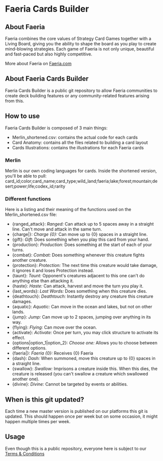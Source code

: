 # Faeria Cards Builder

## About Faeria
Faeria combines the core values of Strategy Card Games together with a Living Board, giving you the ability to shape the board as you play to create mind-blowing strategies. Each game of Faeria is not only unique, beautiful and fast-paced but also highly competitive.

More about Faeria on [Faeria.com](https://www.faeria.com)

## About Faeria Cards Builder
Faeria Cards Builder is a public git repository to allow Faeria communities to create deck building features or any community-related features arising from this.

## How to use
Faeria Cards Builder is composed of 3 main things:
- Merlin_shortened.csv: contains the actual code for each cards
- Card Anatomy: contains all the files related to building a card layout
- Cards Illustrations: contains the illustrations for each Faeria cards

### Merlin
Merlin is our own coding languages for cards. Inside the shortened version, you'll be able to pull: card_id;color;card_name;card_type;wild_land;faeria;lake;forest;mountain;desert;power;life;codex_id;rarity

### Different functions
Here is a listing and their meaning of the functions used on the Merlin_shortened.csv file:
- {ranged_attack}: _Ranged:_ Can attack up to 5 spaces away in a straight line. Can't move and attack in the same turn.
- {charge|}: _Charge {0}:_ Can move up to {0} spaces in a straight line.
- {gift}: _Gift:_ Does something when you play this card from your hand.
- {production}: _Production:_ Does something at the start of each of your turns.
- {combat}: _Combat:_ Does something whenever this creature fights another creature.
- {protection}: _Protection:_ The next time this creature would take damage, it ignores it and loses Protection instead.
- {taunt}: _Taunt:_ Opponent's creatures adjacent to this one can't do anything else than attacking it.
- {haste}: _Haste:_ Can attack, harvest and move the turn you play it.
- {last_words}: _Last Words:_ Does something when this creature dies.
- {deathtouch}: _Deathtouch:_ Instantly destroy any creature this creature damages.
- {aquatic}: _Aquatic:_ Can move in the ocean and lakes, but not on other lands.
- {jump}: _Jump:_ Can move up to 2 spaces, jumping over anything in its way.
- {flying}: _Flying:_ Can move over the ocean.
- {activate}: _Activate:_ Once per turn, you may click structure to activate its effect.
- {options|option_1|option_2}: _Choose one:_ Allows you to choose between different options.
- {faeria|}: _Faeria {0}:_ Receives {0} Faeria
- {dash}: _Dash:_ When summoned, move this creature up to {0} spaces in a straight line.
- {swallow}: _Swallow:_ Imprisons a creature inside this. When this dies, the creature is released (you can't swallow a creature which swallowed another one).
- {divine}: _Divine:_  Cannot be targeted by events or abilities.

## When is this git updated?
Each time a new master version is published on our platforms this git is updated. This should happen once per week but on some occasion, it might happen multiple times per week.

## Usage
Even though this is a public repository, everyone here is subject to our [Terms & Conditions](https://www.faeria.com/terms)
